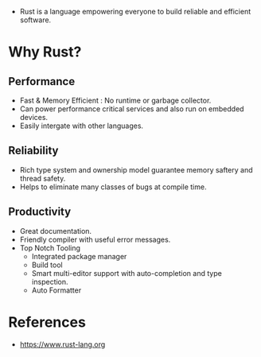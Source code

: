 * Rust is a language empowering everyone to build reliable and efficient software.
# Why Rust?
## Performance
* Fast & Memory Efficient : No runtime or garbage collector.
* Can power performance critical services and also run on embedded devices.
* Easily intergate with other languages.
## Reliability
* Rich type system and ownership model guarantee memory saftery and thread safety.
* Helps to eliminate many classes of bugs at compile time.
## Productivity
* Great documentation.
* Friendly compiler with useful error messages.
* Top Notch Tooling
	* Integrated package manager
	* Build tool
	* Smart multi-editor support with auto-completion and type inspection.
	* Auto Formatter
# References
* https://www.rust-lang.org

